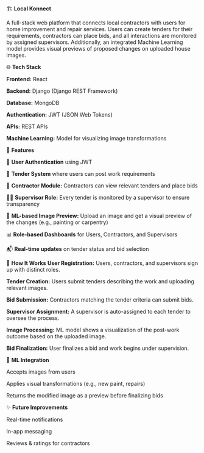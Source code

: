🏗️ **Local Konnect**

A full-stack web platform that connects local contractors with users for home improvement and repair services. Users can create tenders for their requirements, contractors can place bids, and all interactions are monitored by assigned supervisors. Additionally, an integrated Machine Learning model provides visual previews of proposed changes on uploaded house images.

🌐 **Tech Stack**

**Frontend:** React

**Backend:** Django (Django REST Framework)

**Database:** MongoDB

**Authentication:** JWT (JSON Web Tokens)

**APIs:** REST APIs

**Machine Learning:** Model for visualizing image transformations

🚀 **Features**

🔐 **User Authentication** using JWT

📝 **Tender System** where users can post work requirements

👷 **Contractor Module:** Contractors can view relevant tenders and place bids

🧑‍⚖️ **Supervisor Role:** Every tender is monitored by a supervisor to ensure transparency

🤖 **ML-based Image Preview:** Upload an image and get a visual preview of the changes (e.g., painting or carpentry)

📊 **Role-based Dashboards** for Users, Contractors, and Supervisors

📬 **Real-time updates** on tender status and bid selection

🔧 **How It Works**
**User Registration:** Users, contractors, and supervisors sign up with distinct roles.

**Tender Creation:** Users submit tenders describing the work and uploading relevant images.

**Bid Submission:** Contractors matching the tender criteria can submit bids.

**Supervisor Assignment:** A supervisor is auto-assigned to each tender to oversee the process.

**Image Processing:** ML model shows a visualization of the post-work outcome based on the uploaded image.

**Bid Finalization:** User finalizes a bid and work begins under supervision.

📸 **ML Integration**

Accepts images from users

Applies visual transformations (e.g., new paint, repairs)

Returns the modified image as a preview before finalizing bids

✨ **Future Improvements**

Real-time notifications

In-app messaging

Reviews & ratings for contractors

